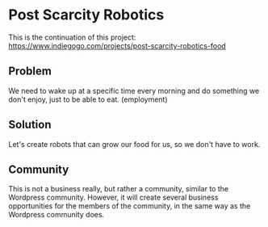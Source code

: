 # Post Scarcity Robotics

This is the continuation of this project: https://www.indiegogo.com/projects/post-scarcity-robotics-food

## Problem

We need to wake up at a specific time every morning and do something we don't enjoy, just to be able to eat. (employment)

## Solution

Let's create robots that can grow our food for us, so we don't have to work.

## Community

This is not a business really, but rather a community, similar to the Wordpress community. However, it will create several
business opportunities for the members of the community, in the same way as the Wordpress community does.
